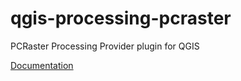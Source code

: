 # qgis-processing-pcraster
PCRaster Processing Provider plugin for QGIS

[Documentation](https://jvdkwast.github.io/qgis-processing-pcraster/)
